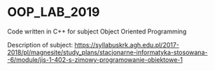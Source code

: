 # OOP_LAB_2019
Code written in C++ for subject Object Oriented Programming

Description of subject:
https://syllabuskrk.agh.edu.pl/2017-2018/pl/magnesite/study_plans/stacjonarne-informatyka-stosowana--6/module/jis-1-402-s-zimowy-programowanie-obiektowe-1
